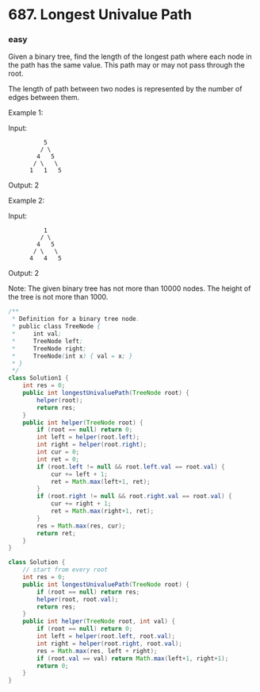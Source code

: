 # 687. Longest Univalue Path
### easy

Given a binary tree, find the length of the longest path where each node in the path has the same value. This path may or may not pass through the root.

The length of path between two nodes is represented by the number of edges between them.

 

Example 1:

Input:

              5
             / \
            4   5
           / \   \
          1   1   5
Output: 2

 

Example 2:

Input:

              1
             / \
            4   5
           / \   \
          4   4   5
Output: 2

 

Note: The given binary tree has not more than 10000 nodes. The height of the tree is not more than 1000.


```java
/**
 * Definition for a binary tree node.
 * public class TreeNode {
 *     int val;
 *     TreeNode left;
 *     TreeNode right;
 *     TreeNode(int x) { val = x; }
 * }
 */
class Solution1 {
    int res = 0;
    public int longestUnivaluePath(TreeNode root) {
        helper(root);
        return res;
    }
    public int helper(TreeNode root) {
        if (root == null) return 0;
        int left = helper(root.left);
        int right = helper(root.right);
        int cur = 0;
        int ret = 0;
        if (root.left != null && root.left.val == root.val) {
            cur += left + 1;
            ret = Math.max(left+1, ret);
        }
        if (root.right != null && root.right.val == root.val) {
            cur += right + 1;
            ret = Math.max(right+1, ret);
        }
        res = Math.max(res, cur);
        return ret;
    }
}

class Solution {
    // start from every root
    int res = 0;
    public int longestUnivaluePath(TreeNode root) {
        if (root == null) return res;
        helper(root, root.val);
        return res;
    }
    public int helper(TreeNode root, int val) {
        if (root == null) return 0;
        int left = helper(root.left, root.val);
        int right = helper(root.right, root.val);
        res = Math.max(res, left + right);
        if (root.val == val) return Math.max(left+1, right+1);
        return 0;
    }
}

```